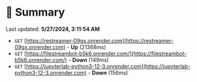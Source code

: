 # 📖 Summary
Last updated: **5/27/2024, 3:11:54 AM**

- `GET` [https://restreamer-09gx.onrender.com](https://restreamer-09gx.onrender.com) - **Up** (21368ms)
- `GET` [https://filestreambot-b5k6.onrender.com/](https://filestreambot-b5k6.onrender.com/) - **Down** (149ms)
- `GET` [https://jupyterlab-python3-12-3.onrender.com](https://jupyterlab-python3-12-3.onrender.com) - **Down** (156ms)
